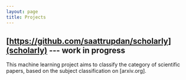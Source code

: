 ```yaml
---
layout: page
title: Projects
---
```


## [https://github.com/saattrupdan/scholarly](scholarly) --- **work in progress**

This machine learning project aims to classify the category of scientific papers, based on the subject classification on [arxiv.org].
